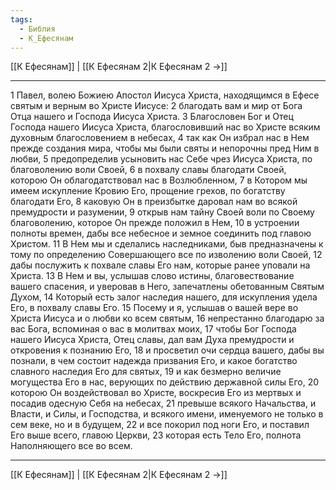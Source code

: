 ```yaml
---
tags:
  - Библия
  - К_Ефесянам
---
```

[[К Ефесянам]] | [[К Ефесянам 2|К Ефесянам 2 →]]

---
1 Павел, волею Божиею Апостол Иисуса Христа, находящимся в Ефесе святым и верным во Христе Иисусе:
2 благодать вам и мир от Бога Отца нашего и Господа Иисуса Христа.
3 Благословен Бог и Отец Господа нашего Иисуса Христа, благословивший нас во Христе всяким духовным благословением в небесах,
4 так как Он избрал нас в Нем прежде создания мира, чтобы мы были святы и непорочны пред Ним в любви,
5 предопределив усыновить нас Себе чрез Иисуса Христа, по благоволению воли Своей,
6 в похвалу славы благодати Своей, которою Он облагодатствовал нас в Возлюбленном,
7 в Котором мы имеем искупление Кровию Его, прощение грехов, по богатству благодати Его,
8 каковую Он в преизбытке даровал нам во всякой премудрости и разумении,
9 открыв нам тайну Своей воли по Своему благоволению, которое Он прежде положил в Нем,
10 в устроении полноты времен, дабы все небесное и земное соединить под главою Христом.
11 В Нем мы и сделались наследниками, быв предназначены к тому по определению Совершающего все по изволению воли Своей,
12 дабы послужить к похвале славы Его нам, которые ранее уповали на Христа.
13 В Нем и вы, услышав слово истины, благовествование вашего спасения, и уверовав в Него, запечатлены обетованным Святым Духом,
14 Который есть залог наследия нашего, для искупления удела Его, в похвалу славы Его.
15 Посему и я, услышав о вашей вере во Христа Иисуса и о любви ко всем святым,
16 непрестанно благодарю за вас Бога, вспоминая о вас в молитвах моих,
17 чтобы Бог Господа нашего Иисуса Христа, Отец славы, дал вам Духа премудрости и откровения к познанию Его,
18 и просветил очи сердца вашего, дабы вы познали, в чем состоит надежда призвания Его, и какое богатство славного наследия Его для святых,
19 и как безмерно величие могущества Его в нас, верующих по действию державной силы Его,
20 которою Он воздействовал во Христе, воскресив Его из мертвых и посадив одесную Себя на небесах,
21 превыше всякого Начальства, и Власти, и Силы, и Господства, и всякого имени, именуемого не только в сем веке, но и в будущем,
22 и все покорил под ноги Его, и поставил Его выше всего, главою Церкви,
23 которая есть Тело Его, полнота Наполняющего все во всем.

---
[[К Ефесянам]] | [[К Ефесянам 2|К Ефесянам 2 →]]